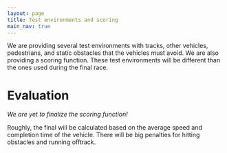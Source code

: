 ```yaml
---
layout: page
title: Test environments and scoring
main_nav: true
---
```


We are providing several test environments with tracks, other vehicles, pedestrians, and static obstacles that the vehicles must avoid. We are also providing a scoring function.
These test environments will be different than the ones used during the final race.

# Evaluation

*We are yet to finalize the scoring function!*

Roughly, the final will be calculated based on the average speed and completion time of the vehicle. There will be big penalties for hitting obstacles and running offtrack. 
